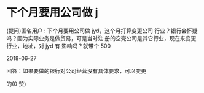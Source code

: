 # 下个月要用公司做 j

(提问)匿名用户 : 下个月要用公司做 jyd，这个月打算变更公司 行业？银行会怀疑吗？因为实际业务是做贸易，可是当时注 册的空壳公司是其它行业，现在来变更行业，地址，对 jyd 有 影响吗？就带个 500

2018-06-27

回答：如果要做的银行对公司经营没有具体要求，可以变更

的(0 赞)
